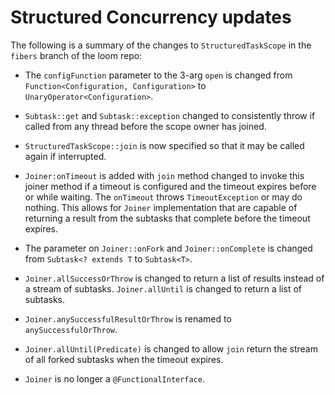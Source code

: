 
# Structured Concurrency updates

The following is a summary of the changes to `StructuredTaskScope` in the `fibers` branch
of the loom repo:

- The `configFunction` parameter to the 3-arg `open` is changed from
  `Function<Configuration, Configuration>` to `UnaryOperator<Configuration>`.

- `Subtask::get` and `Subtask::exception` changed to consistently throw if called from
  any thread before the scope owner has joined.

- `StructuredTaskScope::join` is now specified so that it may be called again if interrupted.

- `Joiner:onTimeout` is added  with `join` method changed to invoke this joiner method if
  a timeout is configured and the timeout expires before or while waiting. The `onTimeout`
  throws `TimeoutException` or may do nothing. This allows for `Joiner` implementation that
  are capable of returning a result from the subtasks that complete before the timeout expires.

- The parameter on `Joiner::onFork` and `Joiner::onComplete` is changed from
  `Subtask<? extends T` to `Subtask<T>`.

- `Joiner.allSuccessOrThrow` is changed to return a list of results instead of a stream of
  subtasks. `Joiner.allUntil` is changed to return a list of subtasks.

- `Joiner.anySuccessfulResultOrThrow` is renamed to `anySuccessfulOrThrow`.

- `Joiner.allUntil(Predicate)` is changed to allow `join` return the stream of all forked
subtasks when the timeout expires.

- `Joiner` is no longer a `@FunctionalInterface`.
